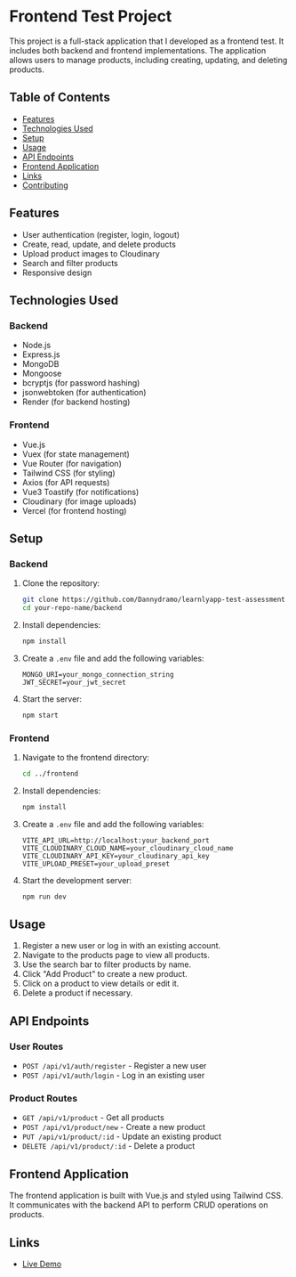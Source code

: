 # Frontend Test Project

This project is a full-stack application that I developed as a frontend test. It includes both backend and frontend implementations. The application allows users to manage products, including creating, updating, and deleting products.

## Table of Contents

-   [Features](#features)
-   [Technologies Used](#technologies-used)
-   [Setup](#setup)
-   [Usage](#usage)
-   [API Endpoints](#api-endpoints)
-   [Frontend Application](#frontend-application)
-   [Links](#links)
-   [Contributing](#contributing)

## Features

-   User authentication (register, login, logout)
-   Create, read, update, and delete products
-   Upload product images to Cloudinary
-   Search and filter products
-   Responsive design

## Technologies Used

### Backend

-   Node.js
-   Express.js
-   MongoDB
-   Mongoose
-   bcryptjs (for password hashing)
-   jsonwebtoken (for authentication)
-   Render (for backend hosting)


### Frontend

-   Vue.js
-   Vuex (for state management)
-   Vue Router (for navigation)
-   Tailwind CSS (for styling)
-   Axios (for API requests)
-   Vue3 Toastify (for notifications)
-   Cloudinary (for image uploads)
-   Vercel (for frontend hosting)

## Setup

### Backend

1. Clone the repository:

    ```bash
    git clone https://github.com/Dannydramo/learnlyapp-test-assessment
    cd your-repo-name/backend
    ```

2. Install dependencies:

    ```bash
    npm install
    ```

3. Create a `.env` file and add the following variables:

    ```env
    MONGO_URI=your_mongo_connection_string
    JWT_SECRET=your_jwt_secret
   
    ```

4. Start the server:
    ```bash
    npm start
    ```

### Frontend

1. Navigate to the frontend directory:

    ```bash
    cd ../frontend
    ```

2. Install dependencies:

    ```bash
    npm install
    ```

3. Create a `.env` file and add the following variables:

    ```env
    VITE_API_URL=http://localhost:your_backend_port
    VITE_CLOUDINARY_CLOUD_NAME=your_cloudinary_cloud_name
    VITE_CLOUDINARY_API_KEY=your_cloudinary_api_key
    VITE_UPLOAD_PRESET=your_upload_preset
    ```

4. Start the development server:
    ```bash
    npm run dev
    ```

## Usage

1. Register a new user or log in with an existing account.
2. Navigate to the products page to view all products.
3. Use the search bar to filter products by name.
4. Click "Add Product" to create a new product.
5. Click on a product to view details or edit it.
6. Delete a product if necessary.

## API Endpoints

### User Routes

-   `POST /api/v1/auth/register` - Register a new user
-   `POST /api/v1/auth/login` - Log in an existing user

### Product Routes

-   `GET /api/v1/product` - Get all products
-   `POST /api/v1/product/new` - Create a new product
-   `PUT /api/v1/product/:id` - Update an existing product
-   `DELETE /api/v1/product/:id` - Delete a product

## Frontend Application

The frontend application is built with Vue.js and styled using Tailwind CSS. It communicates with the backend API to perform CRUD operations on products.

## Links

-   [Live Demo](https://alumandu-daniel-learnlyapp-test.vercel.app/)


